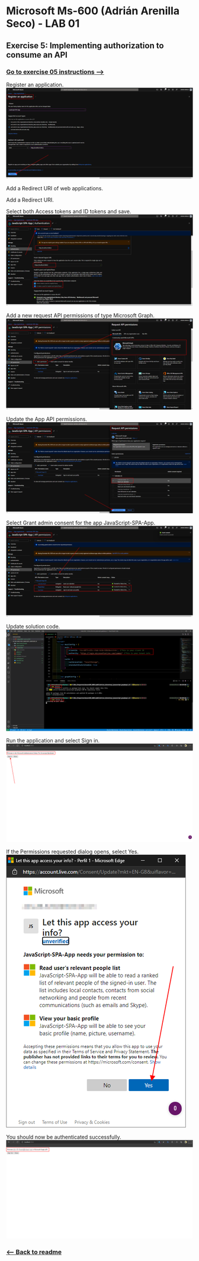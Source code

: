 # Microsoft Ms-600 (Adrián Arenilla Seco) - LAB 01


## Exercise 5: Implementing authorization to consume an API
### [Go to exercise 05 instructions -->](06-Exercise-5-Implementing-authorization-to-consume-an-API.md)


Register an application.
![](Evidences/Image06a.png)


Add a Redirect URI of web applications. 

Add a Redirect URI. 

Select both Access tokens and ID tokens and save.
![](Evidences/Image06b.png)


Add a new request API permissions of type Microsoft Graph.
![](Evidences/Image06c.png)


Update the App API permissions.
![](Evidences/Image06d.png)


Select Grant admin consent for the app JavaScript-SPA-App.
![](Evidences/Image06e.png)


Update solution code.
![](Evidences/Image06f.png)


Run the application and select Sign in.
![](Evidences/Image06g.png)


If the Permissions requested dialog opens, select Yes.
![](Evidences/Image06h.png)


You should now be authenticated successfully.
![](Evidences/Image06i.png)


### [<-- Back to readme](../../../../)